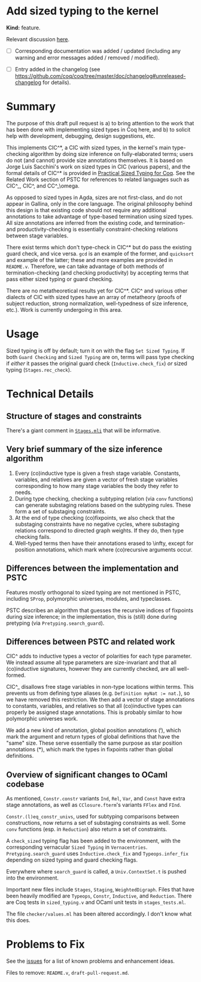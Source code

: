 # Add sized typing to the kernel


<!-- Thank you for your contribution.
     Make sure you read the contributing guide and fill this template. -->


<!-- Keep what applies -->
**Kind:** feature.


<!-- If this is a bug fix, make sure the bug was reported beforehand. -->
Relevant discussion [here](https://github.com/coq/coq/wiki/CoqTerminationDiscussion#sized).


<!-- If there is a user-visible change in coqc/coqtop/coqchk/coq_makefile behavior and testing is not prohibitively expensive: -->
<!-- (Otherwise, remove this line.) -->
<!-- [ ] Added / updated test-suite -->
<!-- If this is a feature pull request / breaks compatibility: -->
<!-- (Otherwise, remove these lines.) -->
- [ ] Corresponding documentation was added / updated (including any warning and error messages added / removed / modified).
- [ ] Entry added in the changelog (see https://github.com/coq/coq/tree/master/doc/changelog#unreleased-changelog for details).


# Summary

The purpose of this draft pull request is a) to bring attention to the work that has been done with implementing sized types in Coq here, and b) to solicit help with development, debugging, design suggestions, etc.

This implements CIC^\*, a CIC with sized types, in the kernel's main type-checking algorithm by doing size inference on fully-elaborated terms; users do not (and cannot) provide size annotations themselves. It is based on Jorge Luis Sacchini's work on sized types in CIC (various papers), and the formal details of CIC^\* is provided in [Practical Sized Typing for Coq](https://arxiv.org/abs/1912.05601). See the Related Work section of PSTC for references to related languages such as CIC^\_, CIC^, and CC^\_\omega.

As opposed to sized types in Agda, sizes are not first-class, and do not appear in Gallina, only in the core language. The original philosophy behind this design is that existing code should not require any additional annotations to take advantage of type-based termination using sized types. All size annotations are inferred from the existing code, and termination- and productivity-checking is essentially constraint-checking relations between stage variables.

There exist terms which don't type-check in CIC^\* but do pass the existing guard check, and vice versa. `gcd` is an example of the former, and `quicksort` and example of the latter; these and more examples are provided in `README.v`. Therefore, we can take advantage of both methods of termination-checking (and checking productivity) by accepting terms that pass either sized typing or guard checking.

There are no metatheoretical results yet for CIC^\*. CIC^ and various other dialects of CIC with sized types have an array of metatheory (proofs of subject reduction, strong normalization, well-typedness of size inference, etc.). Work is currently undergoing in this area.

# Usage

Sized typing is off by default; turn it on with the flag `Set Sized Typing`. If both `Guard Checking` and `Sized Typing` are on, terms will pass type checking if *either* it passes the original guard check (`Inductive.check_fix`) *or* sized typing (`Stages.rec_check`).

# Technical Details

## Structure of stages and constraints

There's a giant comment in [`Stages.mli`](https://github.com/ionathanch/coq/blob/dev/kernel/stages.mli) that will be informative.

## Very brief summary of the size inference algorithm

1. Every (co)inductive type is given a fresh stage variable. Constants, variables, and relatives are given a vector of fresh stage variables corresponding to how many stage variables the body they refer to needs.
2. During type checking, checking a subtyping relation (via `conv` functions) can generate substaging relations based on the subtyping rules. These form a set of substaging constraints.
3. At the end of type checking (co)fixpoints, we also check that the substaging constraints have no negative cycles, where substaging relations correspond to directed graph weights. If they do, then type checking fails.
4. Well-typed terms then have their annotations erased to \infty, except for position annotations, which mark where (co)recursive arguments occur.

## Differences between the implementation and PSTC

Features mostly orthogonal to sized typing are not mentioned in PSTC, including `SProp`, polymorphic universes, modules, and typeclasses.

PSTC describes an algorithm that guesses the recursive indices of fixpoints during size inference; in the implementation, this is (still) done during pretyping (via `Pretyping.search_guard`).

## Differences between PSTC and related work

CIC^ adds to inductive types a vector of polarities for each type parameter. We instead assume all type parameters are size-invariant and that all (co)inductive signatures, however they are currently checked, are all well-formed.

CIC^\_ disallows free stage variables in non-type locations within terms. This prevents us from defining type aliases (e.g. `Definition myNat := nat.`), so we have removed this restriction. We then add a vector of stage annotations to constants, variables, and relatives so that all (co)inductive types can properly be assigned stage annotations. This is probably similar to how polymorphic universes work.

We add a new kind of annotation, global position annotations (ⁱ), which mark the argument and return types of global definitions that have the "same" size. These serve essentially the same purpose as star position annotations (*), which mark the types in fixpoints rather than global definitions.

## Overview of significant changes to OCaml codebase

As mentioned, `Constr.constr` variants `Ind`, `Rel`, `Var`, and `Const` have extra stage annotations, as well as `CClosure.fterm`'s variants `FFlex` and `FInd`.

`Constr.(l)eq_constr_univs`, used for subtyping comparisons between constructions, now returns a set of substaging constraints as well. Some `conv` functions (esp. in `Reduction`) also return a set of constraints.

A `check_sized` typing flag has been added to the environment, with the corresponding vernacular `Sized Typing` in `Vernacentries`. `Pretyping.search_guard` uses `Inductive.check_fix` and `Typeops.infer_fix` depending on sized typing and guard checking flags.

Everywhere where `search_guard` is called, a `Univ.ContextSet.t` is pushed into the environment.

Important new files include `Stages`, `Staging`, `WeightedDigraph`. Files that have been heavily modified are `Typeops`, `Constr`, `Inductive`, and `Reduction`. There are Coq tests in `sized_typing.v` and OCaml unit tests in `stages_tests.ml`.

The file `checker/values.ml` has been altered accordingly. I don't know what this does.

# Problems to Fix

See the [issues](https://github.com/ionathanch/coq/issues) for a list of known problems and enhancement ideas.

Files to remove: `README.v`, `draft-pull-request.md`.
